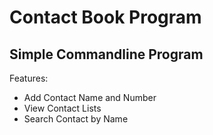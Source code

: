 # Contact Book Program
## Simple Commandline Program
Features:
- Add Contact Name and Number
- View Contact Lists
- Search Contact by Name